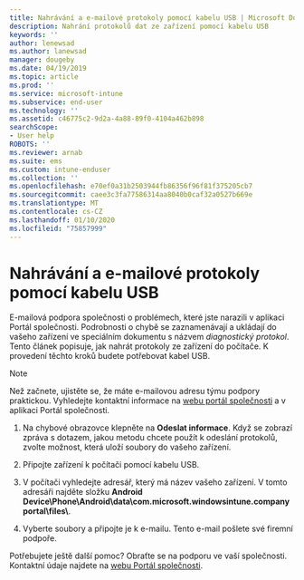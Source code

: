 ```yaml
---
title: Nahrávání a e-mailové protokoly pomocí kabelu USB | Microsoft Docs
description: Nahrání protokolů dat ze zařízení pomocí kabelu USB
keywords: ''
author: lenewsad
ms.author: lanewsad
manager: dougeby
ms.date: 04/19/2019
ms.topic: article
ms.prod: ''
ms.service: microsoft-intune
ms.subservice: end-user
ms.technology: ''
ms.assetid: c46775c2-9d2a-4a88-89f0-4104a462b898
searchScope:
- User help
ROBOTS: ''
ms.reviewer: arnab
ms.suite: ems
ms.custom: intune-enduser
ms.collection: ''
ms.openlocfilehash: e70ef0a31b2503944fb86356f96f81f375205cb7
ms.sourcegitcommit: caee3c3fa77586314aa8040b0caf32a0527b669e
ms.translationtype: MT
ms.contentlocale: cs-CZ
ms.lasthandoff: 01/10/2020
ms.locfileid: "75857999"
---
```

# <a name="upload-and-email-logs-using-a-usb-cable"></a>Nahrávání a e-mailové protokoly pomocí kabelu USB

E-mailová podpora společnosti o problémech, které jste narazili v aplikaci Portál společnosti. Podrobnosti o chybě se zaznamenávají a ukládají do vašeho zařízení ve speciálním dokumentu s názvem _diagnostický protokol_. Tento článek popisuje, jak nahrát protokoly ze zařízení do počítače. K provedení těchto kroků budete potřebovat kabel USB.   

> [!Note]
> Než začnete, ujistěte se, že máte e-mailovou adresu týmu podpory praktickou. Vyhledejte kontaktní informace na [webu portál společnosti](https://go.microsoft.com/fwlink/?linkid=2010980) a v aplikaci Portál společnosti. 

1. Na chybové obrazovce klepněte na **Odeslat informace**. Když se zobrazí zpráva s dotazem, jakou metodu chcete použít k odeslání protokolů, zvolte možnost, která uloží soubory do vašeho zařízení.  

2. Připojte zařízení k počítači pomocí kabelu USB. 

3. V počítači vyhledejte adresář, který má název vašeho zařízení. V tomto adresáři najděte složku <strong>Android Device\Phone\Android\data\com.microsoft.windowsintune.companyportal\files\\</strong>.

4. Vyberte soubory a připojte je k e-mailu. Tento e-mail pošlete své firemní podpoře.

Potřebujete ještě další pomoc? Obraťte se na podporu ve vaší společnosti. Kontaktní údaje najdete na [webu Portál společnosti](https://go.microsoft.com/fwlink/?linkid=2010980).
